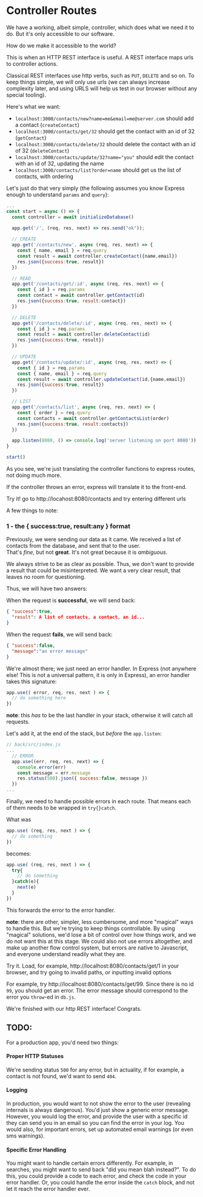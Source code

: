 # Controller Routes

We have a working, albeit simple, controller, which does what we need it to do. But it's only accessible to our software.

How do we make it accessible to the world?

This is when an HTTP REST interface is useful. A REST interface maps urls to controller actions.

Classical REST interfaces use http verbs, such as `PUT`, `DELETE` and so on. To keep things simple, we will only use urls (we can always increase complexity later, and using URLS will help us test in our browser without any special tooling).

Here's what we want:

- `localhost:3000/contacts/new?name=me&email=me@server.com` should add a contact (`createContact`)
- `localhost:3000/contacts/get/32` should get the contact with an id of 32 (`getContact`)
- `localhost:3000/contacts/delete/32` should delete the contact with an id of 32 (`deleteContact`)
- `localhost:3000/contacts/update/32?name="you"` should edit the contact with an id of 32, updating the name
- `localhost:3000/contacts/list?order=name` should get us the list of contacts, with ordering

Let's just do that very simply (the following assumes you know Express enough to understand `params` and `query`):

```js
...
const start = async () => {
  const controller = await initializeDatabase()
  
  app.get('/', (req, res, next) => res.send("ok"));

  // CREATE
  app.get('/contacts/new', async (req, res, next) => {
    const { name, email } = req.query
    const result = await controller.createContact({name,email})
    res.json({success:true, result})
  })

  // READ
  app.get('/contacts/get/:id', async (req, res, next) => {
    const { id } = req.params
    const contact = await controller.getContact(id)
    res.json({success:true, result:contact})
  })

  // DELETE
  app.get('/contacts/delete/:id', async (req, res, next) => {
    const { id } = req.params
    const result = await controller.deleteContact(id)
    res.json({success:true, result})
  })

  // UPDATE
  app.get('/contacts/update/:id', async (req, res, next) => {
    const { id } = req.params
    const { name, email } = req.query
    const result = await controller.updateContact(id,{name,email})
    res.json({success:true, result})
  })

  // LIST
  app.get('/contacts/list', async (req, res, next) => {
    const { order } = req.query
    const contacts = await controller.getContactsList(order)
    res.json({success:true, result:contacts})
  })

  app.listen(8080, () => console.log('server listening on port 8080'))
}

start()
```

As you see, we're just translating the controller functions to express routes, not doing much more.

If the controller throws an error, express will translate it to the front-end.

Try it! go to http://locahost:8080/contacts and try entering different urls

A few things to note:

### 1 - the { success:true, result:any } format

Previously, we were sending our data as it came. We received a list of contacts from the database, and sent that to the user.  
That's *fine*, but not **great**. It's not great because it is *ambiguous*.

We always strive to be as clear as possible. Thus, we don't want to provide a result that could be misinterpreted. We want a very clear result, that leaves no room for questioning.

Thus, we will have two answers:

When the request is **successful**, we will send back:

```json
{ "success":true,
  "result": A list of contacts, a contact, an id...
}
```

When the request **fails**, we will send back:

```json
{ "success":false,
  "message":"an error message"
}
```

We're almost there; we just need an error handler. In Express (not anywhere else! This is not a universal pattern, it is only in Express), an error handler takes this signature:

```js
app.use(( error, req, res, next ) => {
  // do something here
})
```

**note**: this *has* to be the last handler in your stack, otherwise it will catch all requests.

Let's add it, at the end of the stack, but *before* the `app.listen`:

```js
// back/src/index.js
...
  // ERROR
  app.use((err, req, res, next) => {
    console.error(err)
    const message = err.message
    res.status(500).json({ success:false, message })
  })
...
```

Finally, we need to handle possible errors in each route. That means each of them needs to be wrapped in `try{}catch`.

What was

```js
app.use( (req, res, next ) => {
  // do something
})
```

becomes:

```js
app.use( (req, res, next ) => {
  try{
    // do something
  }catch(e){
    next(e)
  }
})
```

This forwards the error to the error handler.

**note**: there are other, simpler, less cumbersome, and more "magical" ways to handle this. But we're trying to keep things controllable. By using "magical" solutions, we'd lose a bit of control over how things work, and we do not want this at this stage. We could also not use errors altogether, and make up another flow control system, but errors are native to Javascript, and everyone understand readily what they are.

Try it. Load, for example, http://localhost:8080/contacts/get/1 in your browser, and try going to invalid paths, or inputting invalid options

For example, try http://localhost:8080/contacts/get/99. Since there is no id `99`, you should get an error. The error message should correspond to the error you `throw`-ed in `db.js`.

We're finished with our http REST interface! Congrats.

## TODO:

For a production app, you'd need two things:

#### Proper HTTP Statuses

We're sending status `500` for any error, but in actuality, if for example, a contact is not found, we'd want to send `404`.

#### Logging

In production, you would want to not show the error to the user (revealing internals is always dangerous). You'd just show a generic error message. However, you would log the error, and provide the user with a specific id they can send you in an email so you can find the error in your log. You would also, for important errors, set up automated email warnings (or even sms warnings).

#### Specific Error Handling

You might want to handle certain errors differently. For example, in searches, you might want to send back "did you mean blah instead?". To do this, you could provide a code to each error, and check the code in your error handler. Or, you could handle the error inside the `catch` block, and not let it reach the error handler ever.
